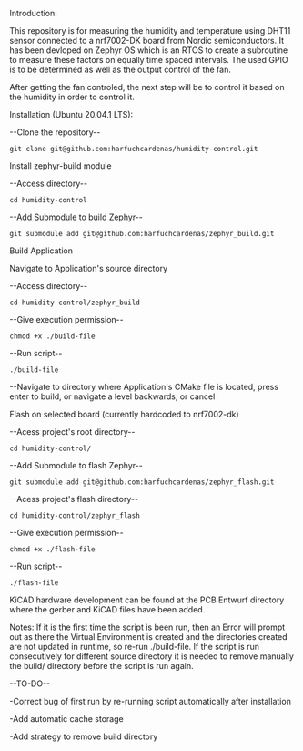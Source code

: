 Introduction:

This repository is for measuring the humidity and temperature using DHT11 sensor connected to a nrf7002-DK board from Nordic semiconductors. It has been devloped on Zephyr OS which is an RTOS to create a subroutine to measure these factors on equally time spaced intervals. The used GPIO is to be determined as well as the output control of the fan.

After getting the fan controled, the next step will be to control it based on the humidity in order to control it.

Installation (Ubuntu 20.04.1 LTS):

--Clone the repository--

`git clone git@github.com:harfuchcardenas/humidity-control.git`


Install zephyr-build module

--Access directory--

`cd humidity-control`

--Add Submodule to build Zephyr--

`git submodule add git@github.com:harfuchcardenas/zephyr_build.git`


Build Application

Navigate to Application's source directory

--Access directory--

`cd humidity-control/zephyr_build`

--Give execution permission--

`chmod +x ./build-file`

--Run script--

`./build-file`

--Navigate to directory where Application's CMake file is located, press enter to build, or navigate a level backwards, or cancel

Flash on selected board (currently hardcoded to nrf7002-dk)

--Acess project's root directory--

`cd humidity-control/`

--Add Submodule to flash Zephyr--

`git submodule add git@github.com:harfuchcardenas/zephyr_flash.git`

--Acess project's flash directory--

`cd humidity-control/zephyr_flash`

--Give execution permission--

`chmod +x ./flash-file`

--Run script--

`./flash-file`

KiCAD hardware development can be found at the PCB Entwurf directory where the gerber and KiCAD files have been added.

Notes: If it is the first time the script is been run, then an Error will prompt out as there the Virtual Environment is created and the directories created are not updated in runtime, so re-run ./build-file.
If the script is run consecutively for different source directory it is needed to remove manually the build/ directory before the script is run again.

--TO-DO--

-Correct bug of first run by re-running script automatically after installation

-Add automatic cache storage 

-Add strategy to remove build directory
